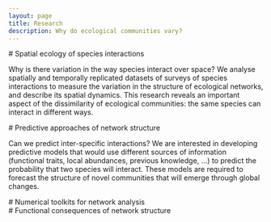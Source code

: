 ```yaml
---
layout: page
title: Research
description: Why do ecological communities vary?
---
```


<div class="pure-u-1 copy" markdown="1">
# Spatial ecology of species interactions

Why is there variation in the way species interact over space? We analyse
spatially and temporally replicated datasets of surveys of species interactions
to measure the variation in the structure of ecological networks, and
describe its spatial dynamics. This research reveals an important aspect of
the dissimilarity of ecological communities: the same species can interact
in different ways.
</div>

<div class="pure-u-1 copy" markdown="1">
# Predictive approaches of network structure

Can we predict inter-specific interactions? We are interested in developing
predictive models that would use different sources of information (functional
traits, local abundances, previous knowledge, ...) to predict the probability
that two species will interact. These models are required to forecast the
structure of novel communities that will emerge through global changes.
</div>

<div class="pure-u-1 copy" markdown="1">
# Numerical toolkits for network analysis
</div>

<div class="pure-u-1 copy" markdown="1">
# Functional consequences of network structure
</div>
